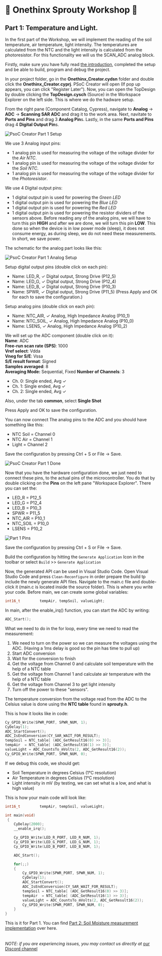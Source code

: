 # 🚀 Onethinx Sprouty Workshop 🚀

## Part 1: Temperature and Light.

In the first part of the Workshop, we will implement the reading of the soil temperature, air temperature, light intensity. The temperatures are calculated from the NTC and the light intensity is calculated from the photoresistor. For this functionality we will us the SCAN_ADC analog block.

Firstly, make sure you have fully read [the introduction](../Part_0_Introduction), completed the setup and be able to build, program and debug the project. 

In your project folder, go in the **Onethinx_Creator.cydsn** folder and double click the **Onethinx_Creator.cyprj**. PSoC Creator will open (If pop up appears, you can click "Register Later"). Now, you can open the TopDesign by double clicking the **TopDesign.cysch** (Source) in the Workspace Explorer on the left side. This is where we do the hadware setup.

From the right pane (Component Catalog, Cypress), navigate to **Analog** -> **ADC** -> **Scanning SAR ADC** and drag it to the work area. Next, navitate to **Ports and Pins** and drag 3 **Analog Pin**s. Lastly, in the same **Ports and Pins** drag 4 **Digital Output Pin**s.

![PsoC Creator Part 1 Setup](../assets/img/P1Setup.png)

We use 3 Analog input pins:
* 1 analog pin is used for measuring the voltage of the voltage divider for the *Air NTC*.
* 1 analog pin is used for measuring the voltage of the voltage divider for the *Soil NTC*.
* 1 analog pin is used for measuring the voltage of the voltage divider for the *Photoresistor*.

We use 4 Digital output pins:
* 1 digital output pin is used for powering the *Green LED*
* 1 digital output pin is used for powering the *Blue LED*
* 1 digital output pin is used for powering the *Red LED*
* 1 digital output pin is used for powering the resistor dividers of the sensors above. Before reading any of the analog pins, we will have to turn this pin **HIGH** and after we are done, we will turn this pin **LOW**. This done so when the device is in low power mode (sleep), it does not consume energy, as during sleep, we do not need these measurements. In short, we save power.

The schematic for the analog part looks like this:

![PsoC Creator Part 1 Analog Setup](../assets/img/P1Analog.png)

Setup digital output pins (double click on each pin):
* Name: LED_R, ✓ Digital output, Strong Drive (P12_5)
* Name: LED_G, ✓ Digital output, Strong Drive (P12_4)
* Name: LED_B, ✓ Digital output, Strong Drive (P10_3)
* Name: SPWR,  ✓ Digital output, Strong Drive (P11_5)
(Press Apply and OK for each to save the configuration.)

Setup analog pins (double click on each pin):
* Name: NTC_AIR,  ✓ Analog, High Impedance Analog (P10_1)
* Name: NTC_SOIL, ✓ Analog, High Impedance Analog (P10_0)
* Name: LSENS,    ✓ Analog, High Impedance Analog (P10_2)

We will set up the ADC component (double click on it): <br>
**Name**: ADC<br>
**Free-run scan rate (SPS)**: 1000<br>
**Vref select**: Vdda<br>
**Vneg for S/E**: Vssa<br>
**S/E result format**: Signed<br>
**Samples averaged**: 8<br>
**Averaging Mode:** Sequential, Fixed
**Number of Channels**: 3<br>
* Ch. 0: Single ended, Avg ✓<br>
* Ch. 1: Single ended, Avg ✓<br>
* Ch. 2: Single ended, Avg ✓<br>

Also, under the tab **common**, select **Single Shot**

Press Apply and OK to save the configuration.

You can now connect The analog pins to the ADC and you should have something like this:
* NTC Soil = Channel 0
* NTC Air = Channel 1
* Light = Channel 2

Save the configuration by pressing Ctrl + S or File -> Save.

![PsoC Creator Part 1 Done](../assets/img/P1Done.png)

Now that you have the hardware configuration done, we just need to connect these pins, to the actual pins of the microcontroller. You do that by double clicking on the **Pins** on the left pane "Workspace Explorer". There you can set the:
* LED_R     = P12_5
* LED_G     = P12_4
* LED_B     = P10_3
* SPWR      = P11_5
* NTC_AIR   = P10_1
* NTC_SOIL  = P10_0
* LSENS     = P10_2

![Part 1 Pins](../assets/img/P1Pins.png)

Save the configuration by pressing Ctrl + S or File -> Save.

Build the configuration by hitting the `Generate Application` Icon in the toolbar or select `Build` >> `Generate Application`

Now, the generated API can be used in Visual Studio Code. Open Visual Studio Code and press `Clean-Reconfigure` in order prepare the build tp include the newly generate API files. Navigate to the main.c file and double-click it (main.c is located inside the source folder). This is where you write your code. Before main, we can create some global variables:

```c
int16_t 		tempAir, tempSoil, valueLight;
```

In main, after the enable_irq() function, you can start the ADC by writing:

```c
ADC_Start();
```

What we need to do in the for loop, every time we need to read the measurement:
1. We need to turn on the power so we can measure the voltages using the ADC. (Having a 1ms delay is good so the pin has time to pull up)
2. Start ADC conversion
3. Wait for the conversion to finish
4. Get the voltage from Channel 0 and calculate soil temperature with the help of a NTC table
5. Get the voltage from Channel 1 and calculate air temperature with the help of a NTC table
6. Get the voltage from Channel 3 to get light intensity
7. Turn off the power to these "sensors".

The temperature conversion from the voltage read from the ADC to the Celsius value is done using the **NTC table** found in **sprouty.h**.

This is how it looks like in code:

```c
Cy_GPIO_Write(SPWR_PORT, SPWR_NUM, 1);					
CyDelay(1);												
ADC_StartConvert();										
ADC_IsEndConversion(CY_SAR_WAIT_FOR_RESULT);			
tempSoil = NTC_table[ (ADC_GetResult16(0) >> 3)];		
tempAir  = NTC_table[ (ADC_GetResult16(1) >> 3)];		
valueLight = ADC_CountsTo_mVolts(2, ADC_GetResult16(2));
Cy_GPIO_Write(SPWR_PORT, SPWR_NUM, 0);					
```

If we debug this code, we should get:
* Soil Temperature in degrees Celsius (1°C resolution)
* Air Temperature in degrees Celsius (1°C resolution)
* Light intensity in mV (by testing, we can set what is a low, and what is high value)

This is how your main code will look like:

```c
int16_t 		tempAir, tempSoil, valueLight;

int main(void)
 {
	CyDelay(2000);
	__enable_irq();

	Cy_GPIO_Write(LED_R_PORT, LED_R_NUM, 1);
	Cy_GPIO_Write(LED_G_PORT, LED_G_NUM, 1);
	Cy_GPIO_Write(LED_B_PORT, LED_B_NUM, 1);

	ADC_Start();

	for(;;)
	{					
		Cy_GPIO_Write(SPWR_PORT, SPWR_NUM, 1);							
		CyDelay(1);														
		ADC_StartConvert();												
		ADC_IsEndConversion(CY_SAR_WAIT_FOR_RESULT);					
		tempSoil = NTC_table[ (ADC_GetResult16(0) >> 3)];				
		tempAir  = NTC_table[ (ADC_GetResult16(1) >> 3)];				
		valueLight = ADC_CountsTo_mVolts(2, ADC_GetResult16(2));		
		Cy_GPIO_Write(SPWR_PORT, SPWR_NUM, 0);							
	}
}
```

This is it for Part 1. You can find [Part 2: Soil Moisture measurement implementation](../Part_2_Soil_Moisture) over here.<br><br><br>
*NOTE: if you are experiencing issues, you may contact us directly at* [our Discord channel](https://discord.gg/CvzZwXDk)<br>
